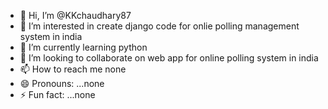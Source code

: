 - 👋 Hi, I’m @KKchaudhary87
- 👀 I’m interested in create django code for onlie polling management system in india
- 🌱 I’m currently learning python
- 💞️ I’m looking to collaborate on web app for online polling system in india
- 📫 How to reach me none
- 😄 Pronouns: ...none
- ⚡ Fun fact: ...none

<!---
KKchaudhary87/KKchaudhary87 is a ✨ special ✨ repository because its `README.md` (this file) appears on your GitHub profile.
You can click the Preview link to take a look at your changes.
--->
